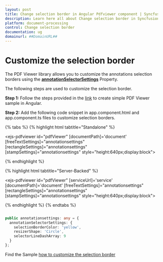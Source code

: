 ```yaml
---
layout: post
title: Change selection border in Angular Pdfviewer component | Syncfusion
description: Learn here all about Change selection border in Syncfusion Angular Pdfviewer component of Syncfusion Essential JS 2 and more.
platform: document-processing
control: Change selection border
documentation: ug
domainurl: ##DomainURL##
---
```


# Customize the selection border

The PDF Viewer library allows you to customize the annotations selection borders using the [**annotationSelectorSettings**](https://ej2.syncfusion.com/angular/documentation/api/pdfviewer/annotationSelectorSettingsModel/#annotationselectorsettingsmodel) Property.

The following steps are used to customize the selection border.

**Step 1:** Follow the steps provided in the [link](https://ej2.syncfusion.com/angular/documentation/pdfviewer/getting-started/) to create simple PDF Viewer sample in Angular.

**Step 2:** Add the following code snippet in app.component.html and app.component.ts files to customize selection borders.

{% tabs %}
{% highlight html tabtitle="Standalone" %}

<ejs-pdfviewer id="pdfViewer"
               [documentPath]='document'
               [freeTextSettings]="annotationsettings"
               [rectangleSettings]="annotationsettings"
               [stampSettings]="annotationsettings"
               style="height:640px;display:block">
</ejs-pdfviewer>

{% endhighlight %}

{% highlight html tabtitle="Server-Backed" %}

<ejs-pdfviewer id="pdfViewer"
               [serviceUrl]='service'
               [documentPath]='document'
               [freeTextSettings]="annotationsettings"
               [rectangleSettings]="annotationsettings"
               [stampSettings]="annotationsettings"
               style="height:640px;display:block">
</ejs-pdfviewer>

{% endhighlight %}
{% endtabs %}

```typescript

public annotationsettings: any = {
  annotationSelectorSettings: {
    selectionBorderColor: 'yellow',
    resizerShape: 'Circle',
    selectorLineDashArray: 9
  }
};

```

Find the Sample [how to customize the selection border](https://stackblitz.com/edit/angular-ifpsqg-mc9c7m?devtoolsheight=33&file=app.component.ts)